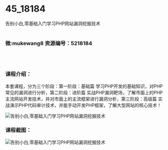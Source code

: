 # 45_18184
告别小白,零基础入门学习PHP网站漏洞挖掘技术
<br/></br>
<h3>微:mukewang8 资源编号：5218184</h3>
<br/></br>
<h3>课程介绍：</h3>
<p>本套课程，分为三个阶段：第一阶段：基础篇 学习PHP开发的基础知识，对PHP常见的漏洞进行分析，第二阶段：进阶篇 实战PHP漏洞靶场，了解市面上的PHP主流网站开发技术，并对市面上的主流框架进行漏洞分析，第三阶段：高级篇 实战演示PHP代码审计技术，并能手动开发PHP框架，了解大型网站的核心技术！</p>
<p><img src="https://www.ko996.com/wp-content/uploads/img/2021/02/1-5-300x187.png" alt="告别小白,零基础入门学习PHP网站漏洞挖掘技术"></p>
<div class="info-desc">
<h3>课程截图：</h3>
<p><img src="https://www.ko996.com/wp-content/uploads/img/2021/02/2-6.png" alt="告别小白,零基础入门学习PHP网站漏洞挖掘技术"></p>


			
</div>
